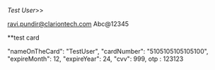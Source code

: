 

*Test User*>>

ravi.pundir@clariontech.com
Abc@12345



**test card

 "nameOnTheCard": "TestUser",
  "cardNumber": "5105105105105100",
  "expireMonth": 12,
  "expireYear": 24,
  "cvv": 999,
   otp : 123123
